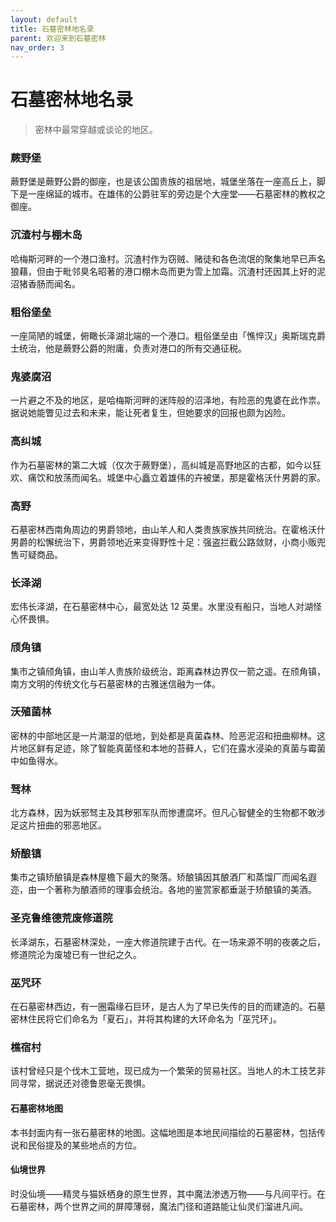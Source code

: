 ```yaml
---
layout: default
title: 石墓密林地名录
parent: 欢迎来到石墓密林
nav_order: 3
---
```


# 石墓密林地名录

> 密林中最常穿越或谈论的地区。

### 蕨野堡

蕨野堡是蕨野公爵的御座，也是该公国贵族的祖居地，城堡坐落在一座高丘上，脚下是一座绵延的城市。在雄伟的公爵驻军的旁边是个大座堂——石墓密林的教权之御座。

### 沉渣村与棚木岛

哈梅斯河畔的一个港口渔村。沉渣村作为窃贼、赌徒和各色流氓的聚集地早已声名狼藉，但由于毗邻臭名昭著的港口棚木岛而更为雪上加霜。沉渣村还因其上好的泥沼猪香肠而闻名。

### 粗俗堡垒

一座简陋的城堡，俯瞰长泽湖北端的一个港口。粗俗堡垒由「憔悴汉」奥斯瑞克爵士统治，他是蕨野公爵的附庸，负责对港口的所有交通征税。

### 鬼婆腐沼

一片避之不及的地区，是哈梅斯河畔的迷阵般的沼泽地，有险恶的鬼婆在此作祟。据说她能瞥见过去和未来，能让死者复生，但她要求的回报也颇为凶险。

### 高纠城

作为石墓密林的第二大城（仅次于蕨野堡），高纠城是高野地区的古都，如今以狂欢、痛饮和放荡而闻名。城堡中心矗立着雄伟的卉被堡，那是霍格沃什男爵的家。

### 高野

石墓密林西南角周边的男爵领地，由山羊人和人类贵族家族共同统治。在霍格沃什男爵的松懈统治下，男爵领地近来变得野性十足：强盗拦截公路敛财，小商小贩兜售可疑商品。

### 长泽湖

宏伟长泽湖，在石墓密林中心，最宽处达 12 英里。水里没有船只，当地人对湖怪心怀畏惧。

### 颀角镇

集市之镇颀角镇，由山羊人贵族阶级统治，距离森林边界仅一箭之遥。在颀角镇，南方文明的传统文化与石墓密林的古雅迷信融为一体。

### 沃殖菌林

密林的中部地区是一片潮湿的低地，到处都是真菌森林、险恶泥沼和扭曲柳林。这片地区鲜有足迹，除了智能真菌怪和本地的苔藓人，它们在露水浸染的真菌与霉菌中如鱼得水。

### 驽林

北方森林，因为妖邪驽主及其秽邪军队而惨遭腐坏。但凡心智健全的生物都不敢涉足这片扭曲的邪恶地区。

### 矫酿镇

集市之镇矫酿镇是森林屋檐下最大的聚落。矫酿镇因其酿酒厂和蒸馏厂而闻名遐迩，由一个著称为酿酒师的理事会统治。各地的鉴赏家都垂涎于矫酿镇的美酒。

### 圣克鲁维德荒废修道院

长泽湖东，石墓密林深处，一座大修道院建于古代。在一场来源不明的夜袭之后，修道院沦为废墟已有一世纪之久。

### 巫咒环

在石墓密林西边，有一圈霜缘石巨环，是古人为了早已失传的目的而建造的。石墓密林住民将它们命名为「夏石」，并将其构建的大环命名为「巫咒环」。

### 樵宿村

该村曾经只是个伐木工营地，现已成为一个繁荣的贸易社区。当地人的木工技艺非同寻常，据说还对德鲁恩毫无畏惧。

#### 石墓密林地图

本书封面内有一张石墓密林的地图。这幅地图是本地民间描绘的石墓密林，包括传说和民俗提及的某些地点的方位。

#### 仙境世界

时没仙境——精灵与猫妖栖身的原生世界，其中魔法渗透万物——与凡间平行。在石墓密林，两个世界之间的屏障薄弱，魔法门径和道路能让仙灵们溜进凡间。
